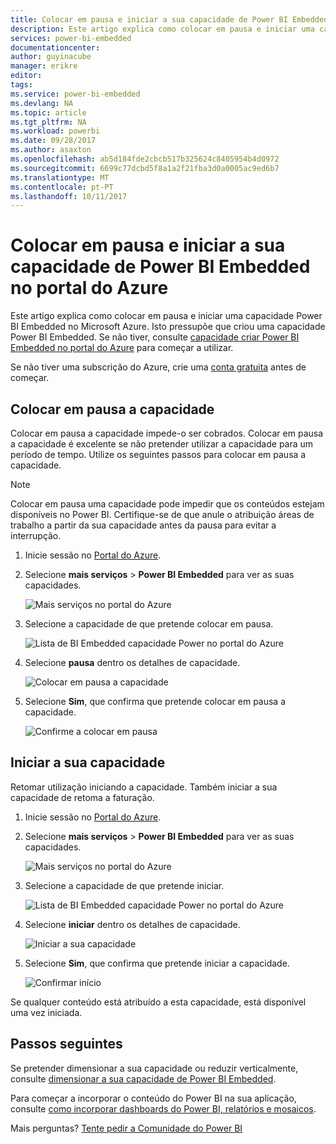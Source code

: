 ```yaml
---
title: Colocar em pausa e iniciar a sua capacidade de Power BI Embedded no portal do Azure | Microsoft Docs
description: Este artigo explica como colocar em pausa e iniciar uma capacidade Power BI Embedded no Microsoft Azure.
services: power-bi-embedded
documentationcenter: 
author: guyinacube
manager: erikre
editor: 
tags: 
ms.service: power-bi-embedded
ms.devlang: NA
ms.topic: article
ms.tgt_pltfrm: NA
ms.workload: powerbi
ms.date: 09/28/2017
ms.author: asaxton
ms.openlocfilehash: ab5d184fde2cbcb517b325624c8405954b4d0972
ms.sourcegitcommit: 6699c77dcbd5f8a1a2f21fba3d0a0005ac9ed6b7
ms.translationtype: MT
ms.contentlocale: pt-PT
ms.lasthandoff: 10/11/2017
---
```

# <a name="pause-and-start-your-power-bi-embedded-capacity-in-the-azure-portal"></a>Colocar em pausa e iniciar a sua capacidade de Power BI Embedded no portal do Azure

Este artigo explica como colocar em pausa e iniciar uma capacidade Power BI Embedded no Microsoft Azure. Isto pressupõe que criou uma capacidade Power BI Embedded. Se não tiver, consulte [capacidade criar Power BI Embedded no portal do Azure](create-capacity.md) para começar a utilizar.

Se não tiver uma subscrição do Azure, crie uma [conta gratuita](https://azure.microsoft.com/free/) antes de começar.

## <a name="pause-your-capacity"></a>Colocar em pausa a capacidade

Colocar em pausa a capacidade impede-o ser cobrados. Colocar em pausa a capacidade é excelente se não pretender utilizar a capacidade para um período de tempo. Utilize os seguintes passos para colocar em pausa a capacidade.

> [!NOTE]
> Colocar em pausa uma capacidade pode impedir que os conteúdos estejam disponíveis no Power BI. Certifique-se de que anule o atribuição áreas de trabalho a partir da sua capacidade antes da pausa para evitar a interrupção.

1. Inicie sessão no [Portal do Azure](https://portal.azure.com/).

2. Selecione **mais serviços** > **Power BI Embedded** para ver as suas capacidades.

    ![Mais serviços no portal do Azure](media/pause-start/azure-portal-more-services.png)

3. Selecione a capacidade de que pretende colocar em pausa.

    ![Lista de BI Embedded capacidade Power no portal do Azure](media/pause-start/azure-portal-capacity-list.png)

4. Selecione **pausa** dentro os detalhes de capacidade.

    ![Colocar em pausa a capacidade](media/pause-start/azure-portal-pause-capacity.png)

5. Selecione **Sim**, que confirma que pretende colocar em pausa a capacidade.

    ![Confirme a colocar em pausa](media/pause-start/azure-portal-confirm-pause.png)

## <a name="start-your-capacity"></a>Iniciar a sua capacidade

Retomar utilização iniciando a capacidade. Também iniciar a sua capacidade de retoma a faturação.

1. Inicie sessão no [Portal do Azure](https://portal.azure.com/).

2. Selecione **mais serviços** > **Power BI Embedded** para ver as suas capacidades.

    ![Mais serviços no portal do Azure](media/pause-start/azure-portal-more-services.png)

3. Selecione a capacidade de que pretende iniciar.

    ![Lista de BI Embedded capacidade Power no portal do Azure](media/pause-start/azure-portal-capacity-list.png)

4. Selecione **iniciar** dentro os detalhes de capacidade.

    ![Iniciar a sua capacidade](media/pause-start/azure-portal-start-capacity.png)

5. Selecione **Sim**, que confirma que pretende iniciar a capacidade.

    ![Confirmar início](media/pause-start/azure-portal-confirm-start.png)

Se qualquer conteúdo está atribuído a esta capacidade, está disponível uma vez iniciada.

## <a name="next-steps"></a>Passos seguintes

Se pretender dimensionar a sua capacidade ou reduzir verticalmente, consulte [dimensionar a sua capacidade de Power BI Embedded](scale-capacity.md).

Para começar a incorporar o conteúdo do Power BI na sua aplicação, consulte [como incorporar dashboards do Power BI, relatórios e mosaicos](https://powerbi.microsoft.com/documentation/powerbi-developer-embedding-content/).

Mais perguntas? [Tente pedir a Comunidade do Power BI](http://community.powerbi.com/)
